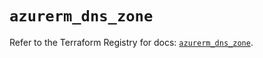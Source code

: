 # `azurerm_dns_zone`

Refer to the Terraform Registry for docs: [`azurerm_dns_zone`](https://registry.terraform.io/providers/hashicorp/azurerm/3.108.0/docs/resources/dns_zone).
